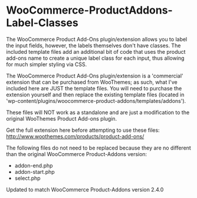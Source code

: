 WooCommerce-ProductAddons-Label-Classes
=======================================

The WooCommerce Product Add-Ons plugin/extension allows you to label the input fields, however, the labels themselves don't have classes. The included template files add an additional bit of code that uses the product add-ons name to create a unique label class for each input, thus allowing for much simpler styling via CSS.

The WooCommerce Product Add-Ons plugin/extension is a 'commercial' extension that can be purchased from WooThemes; as such, what I've included here are JUST the template files.  You will need to purchase the extension yourself and then replace the existing template files (located in 'wp-content/plugins/woocommerce-product-addons/templates/addons').

These files will NOT work as a standalone and are just a modification to the original WooThemes Product Add-ons plugin.

Get the full extension here before attempting to use these files: http://www.woothemes.com/products/product-add-ons/

The following files do not need to be replaced because they are no different than the original WooCommerce Product-Addons version:
- addon-end.php
- addon-start.php
- select.php

Updated to match WooCommerce Product-Addons version 2.4.0
